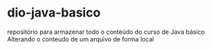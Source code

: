 # dio-java-basico
repositório para armazenar todo o conteúdo do curso de Java básico
Alterando o conteudo de um arquivo de forma local
